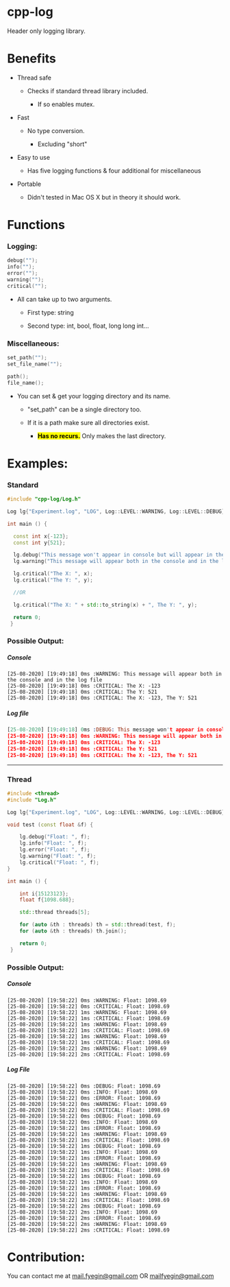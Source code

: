 # cpp-log

Header only logging library.

# Benefits

- Thread safe
  
  - Checks if standard thread library included.
    
    - If so enables mutex.

- Fast
  
  - No type conversion.
    
    - Excluding "short"

- Easy to use
  
  - Has five logging functions & four additional for miscellaneous

- Portable
  
  - Didn't tested in Mac OS X but in theory it should work.

# Functions

### Logging:

```cpp
debug("");
info("");
error("");
warning("");
critical("");
```

- All can take up to two arguments. 
  
  - First type: string
  
  - Second type: int, bool, float, long long int...

### Miscellaneous:

```cpp
set_path("");
set_file_name("");

path();
file_name();
```

- You can set & get your logging directory and its name.
  
  - "set_path" can be a single directory too.
  
  - If it is a path make sure all directories exist.
    
    - **<mark>Has no recurs.</mark>**  Only makes the last directory.

# Examples:

### Standard

```cpp
#include "cpp-log/Log.h"

Log lg{"Experiment.log", "LOG", Log::LEVEL::WARNING, Log::LEVEL::DEBUG};

int main () {

  const int x{-123};
  const int y{521};

  lg.debug("This message won't appear in console but will appear in the log file");
  lg.warning("This message will appear both in the console and in the log file");

  lg.critical("The X: ", x);
  lg.critical("The Y: ", y);

  //OR

  lg.critical("The X: " + std::to_string(x) + ", The Y: ", y);

  return 0;
 }
```

### Possible Output:

##### Console

```console
[25-08-2020] [19:49:18] 0ms :WARNING: This message will appear both in the console and in the log file
[25-08-2020] [19:49:18] 0ms :CRITICAL: The X: -123
[25-08-2020] [19:49:18] 0ms :CRITICAL: The Y: 521
[25-08-2020] [19:49:18] 0ms :CRITICAL: The X: -123, The Y: 521
```

##### Log file

```prolog
[25-08-2020] [19:49:18] 0ms :DEBUG: This message won't appear in console but will appear in the log file
[25-08-2020] [19:49:18] 0ms :WARNING: This message will appear both in the console and in the log file
[25-08-2020] [19:49:18] 0ms :CRITICAL: The X: -123
[25-08-2020] [19:49:18] 0ms :CRITICAL: The Y: 521
[25-08-2020] [19:49:18] 0ms :CRITICAL: The X: -123, The Y: 521
```

---

### Thread

```cpp
#include <thread>
#include "Log.h"

Log lg{"Experiment.log", "LOG", Log::LEVEL::WARNING, Log::LEVEL::DEBUG};

void test (const float &f) {

    lg.debug("Float: ", f);
    lg.info("Float: ", f);
    lg.error("Float: ", f);
    lg.warning("Float: ", f);
    lg.critical("Float: ", f);
}

int main () {

    int i{15123123};
    float f{1098.688};

    std::thread threads[5];

    for (auto &th : threads) th = std::thread(test, f);
    for (auto &th : threads) th.join();

    return 0;
 }
```

### Possible Output:

##### Console

```console
[25-08-2020] [19:58:22] 0ms :WARNING: Float: 1098.69
[25-08-2020] [19:58:22] 0ms :CRITICAL: Float: 1098.69
[25-08-2020] [19:58:22] 1ms :WARNING: Float: 1098.69
[25-08-2020] [19:58:22] 1ms :CRITICAL: Float: 1098.69
[25-08-2020] [19:58:22] 1ms :WARNING: Float: 1098.69
[25-08-2020] [19:58:22] 1ms :CRITICAL: Float: 1098.69
[25-08-2020] [19:58:22] 1ms :WARNING: Float: 1098.69
[25-08-2020] [19:58:22] 1ms :CRITICAL: Float: 1098.69
[25-08-2020] [19:58:22] 2ms :WARNING: Float: 1098.69
[25-08-2020] [19:58:22] 2ms :CRITICAL: Float: 1098.69
```

##### Log File

```console
[25-08-2020] [19:58:22] 0ms :DEBUG: Float: 1098.69
[25-08-2020] [19:58:22] 0ms :INFO: Float: 1098.69
[25-08-2020] [19:58:22] 0ms :ERROR: Float: 1098.69
[25-08-2020] [19:58:22] 0ms :WARNING: Float: 1098.69
[25-08-2020] [19:58:22] 0ms :CRITICAL: Float: 1098.69
[25-08-2020] [19:58:22] 0ms :DEBUG: Float: 1098.69
[25-08-2020] [19:58:22] 0ms :INFO: Float: 1098.69
[25-08-2020] [19:58:22] 1ms :ERROR: Float: 1098.69
[25-08-2020] [19:58:22] 1ms :WARNING: Float: 1098.69
[25-08-2020] [19:58:22] 1ms :CRITICAL: Float: 1098.69
[25-08-2020] [19:58:22] 1ms :DEBUG: Float: 1098.69
[25-08-2020] [19:58:22] 1ms :INFO: Float: 1098.69
[25-08-2020] [19:58:22] 1ms :ERROR: Float: 1098.69
[25-08-2020] [19:58:22] 1ms :WARNING: Float: 1098.69
[25-08-2020] [19:58:22] 1ms :CRITICAL: Float: 1098.69
[25-08-2020] [19:58:22] 1ms :DEBUG: Float: 1098.69
[25-08-2020] [19:58:22] 1ms :INFO: Float: 1098.69
[25-08-2020] [19:58:22] 1ms :ERROR: Float: 1098.69
[25-08-2020] [19:58:22] 1ms :WARNING: Float: 1098.69
[25-08-2020] [19:58:22] 1ms :CRITICAL: Float: 1098.69
[25-08-2020] [19:58:22] 2ms :DEBUG: Float: 1098.69
[25-08-2020] [19:58:22] 2ms :INFO: Float: 1098.69
[25-08-2020] [19:58:22] 2ms :ERROR: Float: 1098.69
[25-08-2020] [19:58:22] 2ms :WARNING: Float: 1098.69
[25-08-2020] [19:58:22] 2ms :CRITICAL: Float: 1098.69
```

# Contribution:

You can contact me at mail.fyegin@gmail.com OR mailfyegin@gmail.com
